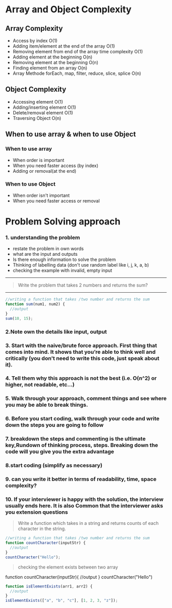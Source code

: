 # Array and Object Complexity

## Array Complexity

- Access by index O(1)
- Adding item/element at the end of the array O(1)
- Removing element from end of the array time complexity O(1)
- Adding element at the beginning O(n)
- Removing element at the beginning O(n)
- Finding element from an array O(n)
- Array Methode forEach, map, filter, reduce, slice, splice O(n)

## Object Complexity

- Accessing element O(1)
- Adding/inserting element O(1)
- Delete/removal element O(1)
- Traversing Object O(n)

## When to use array & when to use Object

### When to use array

- When order is important
- When you need faster access (by index)
- Adding or removal(at the end)

### When to use Object

- When order isn't important
- When you need faster access or removal

# Problem Solving approach

### 1. understanding the problem

- restate the problem in own words
- what are the input and outputs
- Is there enough information to solve the problem
- Thinking of labelling data (don't use random label like i, j, k, a, b)
- checking the example with invalid, empty input

---

> Write the problem that takes 2 numbers and returns the sum?

---

```javascript
//writing a function that takes /two number and returns the sum
function sum(num1, num2) {
  //output
}
sum(10, 15);
```

### 2.Note own the details like input, output

### 3. Start with the naive/brute force approach. First thing that comes into mind. It shows that you’re able to think well and critically (you don't need to write this code, just speak about it).

### 4. Tell them why this approach is not the best (i.e. O(n^2) or higher, not readable, etc...)

### 5. Walk through your approach, comment things and see where you may be able to break things.

### 6. Before you start coding, walk through your code and write down the steps you are going to follow

### 7. breakdown the steps and commenting is the ultimate key,Rundown of thinking process, steps. Breaking down the code will you give you the extra advantage

### 8.start coding (simplify as necessary)

### 9. can you write it better in terms of readability, time, space complexity?

### 10. If your interviewer is happy with the solution, the interview usually ends here. It is also Common that the interviewer asks you extension questions

> Write a function which takes in a string and returns counts of each character in the string.

```javascript
//writing a function that takes /two number and returns the sum
function countCharacter(inputStr) {
  //output
}
countCharacter("Hello");
```

> checking the element exists between two array

function countCharacter(inputStr){
//output
}
countCharacter("Hello")

```javascript
function isElementExists(arr1, arr2) {
  //output
}
isElementExists(["a", "b", "c"], [1, 2, 3, "z"]);
```
